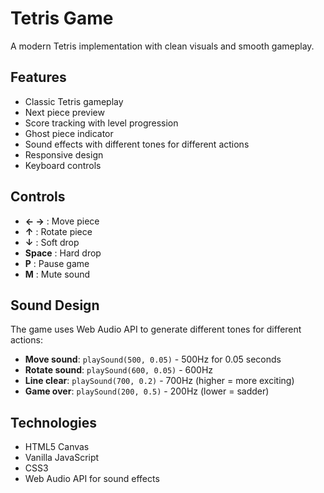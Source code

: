 # Tetris Game

A modern Tetris implementation with clean visuals and smooth gameplay.

## Features

- Classic Tetris gameplay
- Next piece preview
- Score tracking with level progression
- Ghost piece indicator
- Sound effects with different tones for different actions
- Responsive design
- Keyboard controls

## Controls

- **← →** : Move piece
- **↑** : Rotate piece
- **↓** : Soft drop
- **Space** : Hard drop
- **P** : Pause game
- **M** : Mute sound

## Sound Design

The game uses Web Audio API to generate different tones for different actions:

- **Move sound**: `playSound(500, 0.05)` - 500Hz for 0.05 seconds
- **Rotate sound**: `playSound(600, 0.05)` - 600Hz
- **Line clear**: `playSound(700, 0.2)` - 700Hz (higher = more exciting)
- **Game over**: `playSound(200, 0.5)` - 200Hz (lower = sadder)


## Technologies

- HTML5 Canvas
- Vanilla JavaScript
- CSS3
- Web Audio API for sound effects
